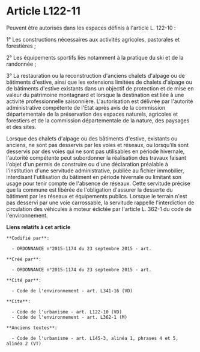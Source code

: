 # Article L122-11

Peuvent être autorisés dans les espaces définis à l'article L. 122-10 : 

1° Les constructions nécessaires aux activités agricoles, pastorales et forestières ; 

2° Les équipements sportifs liés notamment à la pratique du ski et de la randonnée ; 

3° La restauration ou la reconstruction d'anciens chalets d'alpage ou de bâtiments d'estive, ainsi que les extensions
limitées de chalets d'alpage ou de bâtiments d'estive existants dans un objectif de protection et de mise en valeur du
patrimoine montagnard et lorsque la destination est liée à une activité professionnelle saisonnière. L'autorisation est
délivrée par l'autorité administrative compétente de l'Etat après avis de la commission départementale de la préservation des
espaces naturels, agricoles et forestiers et de la commission départementale de la nature, des paysages et des sites. 

Lorsque des chalets d'alpage ou des bâtiments d'estive, existants ou anciens, ne sont pas desservis par les voies et réseaux,
ou lorsqu'ils sont desservis par des voies qui ne sont pas utilisables en période hivernale, l'autorité compétente peut
subordonner la réalisation des travaux faisant l'objet d'un permis de construire ou d'une déclaration préalable à
l'institution d'une servitude administrative, publiée au fichier immobilier, interdisant l'utilisation du bâtiment en période
hivernale ou limitant son usage pour tenir compte de l'absence de réseaux. Cette servitude précise que la commune est libérée
de l'obligation d'assurer la desserte du bâtiment par les réseaux et équipements publics. Lorsque le terrain n'est pas
desservi par une voie carrossable, la servitude rappelle l'interdiction de circulation des véhicules à moteur édictée par
l'article L. 362-1 du code de l'environnement.

**Liens relatifs à cet article**

	**Codifié par**:

	  - ORDONNANCE n°2015-1174 du 23 septembre 2015 - art.

	**Créé par**:

	  - ORDONNANCE n°2015-1174 du 23 septembre 2015 - art.

	**Cité par**:

	  - Code de l'environnement - art. L341-16 (VD)

	**Cite**:

	  - Code de l'urbanisme - art. L122-10 (VD)
	  - Code de l'environnement - art. L362-1 (M)

	**Anciens textes**:

	  - Code de l'urbanisme - art. L145-3, alinéa 1, phrases 4 et 5, alinéa 2 (VT)
